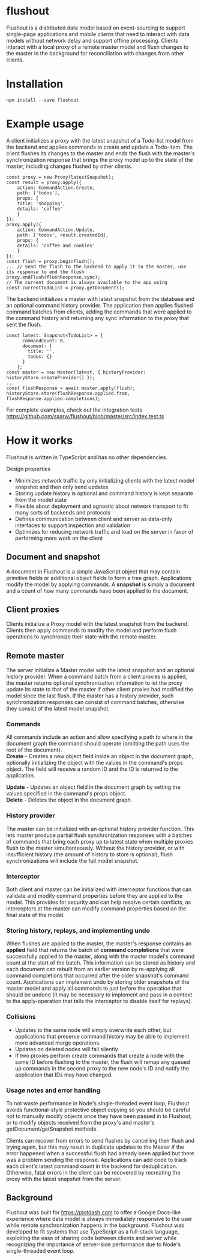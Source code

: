 # flushout
Flushout is a distributed data model based on event-sourcing to support single-page applications and mobile clients that need to interact with data models without network delay and support offline processing. Clients interact with a local proxy of a remote master model and flush changes to the master in the background for reconciliation with changes from other clients. 

# Installation
```
npm install --save flushout
```

# Example usage
A client initializes a proxy with the latest snapshot of a Todo-list model from the backend and applies commands to create and update a Todo-item. The client flushes its changes to the master and ends the flush with the master's synchronization response that brings the proxy model up to the state of the master, including changes flushed by other clients.
```
const proxy = new Proxy(latestSnapshot);
const result = proxy.apply({ 
    action: CommandAction.Create,
    path: ['todos'],
    props: {
    title: 'shopping',
    details: 'coffee'
    }
});
proxy.apply({
    action: CommandAction.Update,
    path: ['todos', result.createdId],
    props: {
    details: 'coffee and cookies'
    }
});
const flush = proxy.beginFlush();
... // Send the flush to the backend to apply it to the master, use its response to end the flush
proxy.endFlush(flushResponse.sync);
// The current document is always available to the app using
const currentTodoList = proxy.getDocument();
```
The backend initializes a master with latest snapshot from the database and an optional command history provider. The application then applies flushed command batches from clients, adding the commands that were applied to the command history and returning any sync information to the proxy that sent the flush.
```
const latest: Snapshot<TodoList> = {
      commandCount: 0,
      document: {
        title: '',
        todos: {}
      }
    };
const master = new Master(latest, { historyProvider: historyStore.createProvider() });
...
const flushResponse = await master.apply(flush);
historyStore.store(flushResponse.applied.from, flushResponse.applied.completions);
```
For complete examples, check out the integration tests https://github.com/saarw/flushout/blob/master/src/index.test.ts

# How it works
Flushout is written in TypeScript and has no other dependencies.   

Design properties
* Minimizes network traffic by only initializing clients with the latest model snapshot and then only send updates
* Storing update history is optional and command history is kept separate from the model state
* Flexible about deployment and agnostic about network transport to fit many sorts of backends and protocols
* Defines communication between client and server as data-only interfaces to support inspection and validation
* Optimizes for reducing network traffic and load on the server in favor of performing more work on the client

## Document and snapshot
A document in Flushout is a simple JavaScript object that may contain primitive fields or additional object fields to form a tree graph. Applications modify the model by applying commands. A **snapshot** is simply a document and a count of how many commands have been applied to the document.

## Client proxies
Clients initialize a Proxy model with the latest snapshot from the backend. Clients then apply commands to modify the model and perform flush operations to synchronize their state with the remote master.

## Remote master
The server initialize a Master model with the latest snapshot and an optional history provider. When a command batch from a client proxies is applied, the master returns optional synchronization information to let the proxy update its state to that of the master if other client proxies had modified the model since the last flush. If the master has a history provider, such synchronization responses can consist of command batches, otherwise they consist of the latest model snapshot.

### Commands   
All commands include an action and allow specifying a path to where in the document graph the command should operate (omitting the path uses the root of the document).   
**Create** - Creates a new object field inside an object in the document graph, optionally initializing the object with the values in the command's props object. The field will receive a random ID and the ID is returned to the application.   

**Update** - Updates an object field in the document graph by setting the values specified in the command's props object.   
**Delete** - Deletes the object in the document graph.   

### History provider
The master can be initialized with an optional history provider function. This lets master produce partial flush synchronization responses with a batches of commands that bring each proxy up to latest state when multiple proxies flush to the master simultanteously. Without the history provider, or with insufficient history (the amount of history to store is optional), flush synchronizations will include the full model snapshot.

### Interceptor
Both client and master can be initialized with interceptor functions that can validate and modify command properties before they are applied to the model. This provides for security and can help resolve certain conflicts, as interceptors at the master can modify command properties based on the final state of the model.

### Storing history, replays, and implementing undo
When flushes are applied to the master, the master's response contains an **applied** field that returns the batch of **command completions** that were successfully applied to the master, along with the master model's command count at the start of the batch. This information can be stored as history and each document can rebuilt from an earlier version by re-applying all command completions that occurred after the older snapshot's command count. Applications can implement undo by storing older snapshots of the master model and apply all commands to just before the operation that should be undone (it may be necessary to implement and pass in a context to the apply-operation that tells the interceptor to disable itself for replays). 

### Collisions
* Updates to the same node will simply overwrite each other, but applications that preserve command history may be able to implement more advanced merge operations.
* Updates on deleted nodes will fail silently.
* If two proxies perform create commands that create a node with the same ID before flushing to the master, the flush will remap any queued up commands in the second proxy to the new node's ID and notify the application that IDs may have changed.

### Usage notes and error handling
To not waste performance in Node's single-threaded event loop, Flushout avoids functional-style protective object copying so you should be careful not to manually modify objects once they have been passed in to Flushout, or to modify objects received from the proxy's and master's getDocument/getSnapshot methods.   

Clients can recover from errors to send flushes by cancelling their flush and trying again, but this may result in duplicate updates to the Master if the error happened when a successful flush had already been applied but there was a problem sending the response. Applications can add code to track each client's latest command count in the backend for deduplication. Otherwise, fatal errors in the client can be recovered by recreating the proxy with the latest snapshot from the server.

## Background
Flushout was built for https://plotdash.com to offer a Google Docs-like experience where data model is always immediately responsive to the user while remote synchronization happens in the background. Flushout was developed to fit systems that use TypeScript as a full-stack language, exploiting the ease of sharing code between clients and server while recognizing the importance of server-side performance due to Node's single-threaded event loop. 
